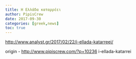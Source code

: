 ```yaml
---
title: Η Ελλάδα καταρρέει
author: PipisCrew
date: 2017-09-30
categories: [greek,news]
toc: true
---
```


http://www.analyst.gr/2017/02/22/i-ellada-katarreei/

origin - http://www.pipiscrew.com/?p=10236 i-ellada-katarrei